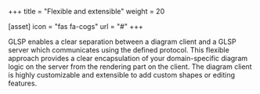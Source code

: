 +++
title = "Flexible and extensible"
weight = 20

[asset]
  icon = "fas fa-cogs"
  url = "#"
+++

GLSP enables a clear separation between a diagram client and a GLSP server which communicates using the defined protocol. This flexible approach provides a clear encapsulation of your domain-specific diagram logic on the server from the rendering part on the client. The diagram client is highly customizable and extensible to add custom shapes or editing features.
